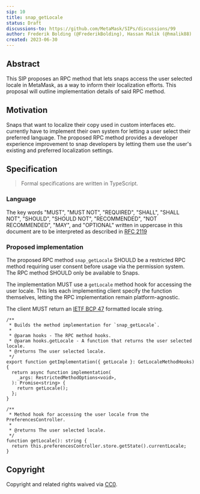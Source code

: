 ```yaml
---
sip: 10
title: snap_getLocale
status: Draft
discussions-to: https://github.com/MetaMask/SIPs/discussions/99
author: Frederik Bolding (@FrederikBolding), Hassan Malik (@hmalik88)
created: 2023-06-30
---
```


## Abstract

This SIP proposes an RPC method that lets snaps access the user selected locale in MetaMask, as a way to inform their localization efforts. This proposal will outline implementation details of said RPC method.

## Motivation

Snaps that want to localize their copy used in custom interfaces etc. currently have to implement their own system for letting a user select their preferred language. The proposed RPC method provides a developer experience improvement to snap developers by letting them use the user's existing and preferred localization settings.

## Specification

> Formal specifications are written in TypeScript.

### Language

The key words "MUST", "MUST NOT", "REQUIRED", "SHALL", "SHALL NOT",
"SHOULD", "SHOULD NOT", "RECOMMENDED", "NOT RECOMMENDED", "MAY", and
"OPTIONAL" written in uppercase in this document are to be interpreted as described in [RFC 2119](https://www.ietf.org/rfc/rfc2119.txt)

### Proposed implementation

The proposed RPC method `snap_getLocale` SHOULD be a restricted RPC method requiring user consent before usage via the permission system. The RPC method SHOULD only be available to Snaps.

The implementation MUST use a `getLocale` method hook for accessing the user locale. This lets each implementing client specify the function themselves, letting the RPC implementation remain platform-agnostic.

The client MUST return an [IETF BCP 47](https://www.ietf.org/rfc/bcp/bcp47.txt) formatted locale string.  

```tsx
/**
 * Builds the method implementation for `snap_getLocale`.
 *
 * @param hooks - The RPC method hooks.
 * @param hooks.getLocale - A function that returns the user selected locale.
 * @returns The user selected locale.
 */
export function getImplementation({ getLocale }: GetLocaleMethodHooks) {
  return async function implementation(
    _args: RestrictedMethodOptions<void>,
  ): Promise<string> {
    return getLocale();
  };
}
```

```tsx
/**
 * Method hook for accessing the user locale from the PreferencesController.
 *
 * @returns The user selected locale.
 */
function getLocale(): string {
  return this.preferencesController.store.getState().currentLocale;
}
```

## Copyright

Copyright and related rights waived via [CC0](../LICENSE).
